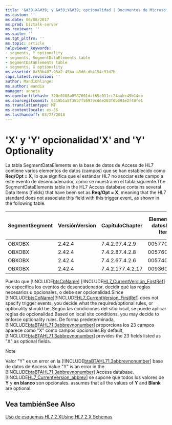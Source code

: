```yaml
---
title: '&#39;X&#39; y &#39;Y&#39; opcionalidad | Documentos de Microsoft'
ms.custom: ''
ms.date: 06/08/2017
ms.prod: biztalk-server
ms.reviewer: ''
ms.suite: ''
ms.tgt_pltfrm: ''
ms.topic: article
helpviewer_keywords:
- segments, Y optionality
- segments, SegmentDataElements table
- SegmentDataElements table
- segments, X optionality
ms.assetid: 8a59b407-95a2-45ba-a8d6-db4154c91d7b
caps.latest.revision: ''
author: MandiOhlinger
ms.author: mandia
manager: anneta
ms.openlocfilehash: 320e0188a0987601daf65c011cc24aabc49b14cb
ms.sourcegitcommit: 8418b1a8f38b7f56979cd6e203f0b591e2f40fe1
ms.translationtype: MT
ms.contentlocale: es-ES
ms.lasthandoff: 03/23/2018
---
```

# <a name="39x39-and-39y39-optionality"></a><span data-ttu-id="32e3e-102">&#39;X&#39; y &#39;Y&#39; opcionalidad</span><span class="sxs-lookup"><span data-stu-id="32e3e-102">&#39;X&#39; and &#39;Y&#39; Optionality</span></span>
<span data-ttu-id="32e3e-103">La tabla SegmentDataElements en la base de datos de Access de HL7 contiene varios elementos de datos (campos) que se han establecido como **Req/Opt = X**, lo que significa que el estándar HL7 no asociar este campo a este evento de desencadenador, como se muestra en el tabla siguiente.</span><span class="sxs-lookup"><span data-stu-id="32e3e-103">The SegmentDataElements table in the HL7 Access database contains several Data Items (fields) that have been set as **Req/Opt = X**, meaning that the HL7 standard does not associate this field with this trigger event, as shown in the following table.</span></span>  
  
|<span data-ttu-id="32e3e-104">Segment</span><span class="sxs-lookup"><span data-stu-id="32e3e-104">Segment</span></span>|<span data-ttu-id="32e3e-105">Versión</span><span class="sxs-lookup"><span data-stu-id="32e3e-105">Version</span></span>|<span data-ttu-id="32e3e-106">Capítulo</span><span class="sxs-lookup"><span data-stu-id="32e3e-106">Chapter</span></span>|<span data-ttu-id="32e3e-107">Elemento de datos</span><span class="sxs-lookup"><span data-stu-id="32e3e-107">Data Item</span></span>|<span data-ttu-id="32e3e-108">Necesario /</span><span class="sxs-lookup"><span data-stu-id="32e3e-108">Required/</span></span><br /><br /> <span data-ttu-id="32e3e-109">Opcional</span><span class="sxs-lookup"><span data-stu-id="32e3e-109">Optional</span></span>|<span data-ttu-id="32e3e-110">Informe</span><span class="sxs-lookup"><span data-stu-id="32e3e-110">Report</span></span>|<span data-ttu-id="32e3e-111">Number</span><span class="sxs-lookup"><span data-stu-id="32e3e-111">Number</span></span>|<span data-ttu-id="32e3e-112">HTML estándar</span><span class="sxs-lookup"><span data-stu-id="32e3e-112">HTML Standard</span></span>|  
|-------------|-------------|-------------|---------------|-----------------------------|------------|------------|-------------------|  
|<span data-ttu-id="32e3e-113">OBX</span><span class="sxs-lookup"><span data-stu-id="32e3e-113">OBX</span></span>|<span data-ttu-id="32e3e-114">2.4</span><span class="sxs-lookup"><span data-stu-id="32e3e-114">2.4</span></span>|<span data-ttu-id="32e3e-115">7.4.2.9</span><span class="sxs-lookup"><span data-stu-id="32e3e-115">7.4.2.9</span></span>|<span data-ttu-id="32e3e-116">00577</span><span class="sxs-lookup"><span data-stu-id="32e3e-116">00577</span></span>|<span data-ttu-id="32e3e-117">X</span><span class="sxs-lookup"><span data-stu-id="32e3e-117">X</span></span>|<span data-ttu-id="32e3e-118">S</span><span class="sxs-lookup"><span data-stu-id="32e3e-118">Y</span></span>|<span data-ttu-id="32e3e-119">5</span><span class="sxs-lookup"><span data-stu-id="32e3e-119">5</span></span>|<span data-ttu-id="32e3e-120">ch07.htm#Heading113</span><span class="sxs-lookup"><span data-stu-id="32e3e-120">ch07.htm#Heading113</span></span>|  
|<span data-ttu-id="32e3e-121">OBX</span><span class="sxs-lookup"><span data-stu-id="32e3e-121">OBX</span></span>|<span data-ttu-id="32e3e-122">2.4</span><span class="sxs-lookup"><span data-stu-id="32e3e-122">2.4</span></span>|<span data-ttu-id="32e3e-123">7.4.2.8</span><span class="sxs-lookup"><span data-stu-id="32e3e-123">7.4.2.8</span></span>|<span data-ttu-id="32e3e-124">00576</span><span class="sxs-lookup"><span data-stu-id="32e3e-124">00576</span></span>|<span data-ttu-id="32e3e-125">X</span><span class="sxs-lookup"><span data-stu-id="32e3e-125">X</span></span>||<span data-ttu-id="32e3e-126">0</span><span class="sxs-lookup"><span data-stu-id="32e3e-126">0</span></span>|<span data-ttu-id="32e3e-127">ch07.htm#Heading112</span><span class="sxs-lookup"><span data-stu-id="32e3e-127">ch07.htm#Heading112</span></span>|  
|<span data-ttu-id="32e3e-128">OBX</span><span class="sxs-lookup"><span data-stu-id="32e3e-128">OBX</span></span>|<span data-ttu-id="32e3e-129">2.4</span><span class="sxs-lookup"><span data-stu-id="32e3e-129">2.4</span></span>|<span data-ttu-id="32e3e-130">7.4.2.6</span><span class="sxs-lookup"><span data-stu-id="32e3e-130">7.4.2.6</span></span>|<span data-ttu-id="32e3e-131">00574</span><span class="sxs-lookup"><span data-stu-id="32e3e-131">00574</span></span>|<span data-ttu-id="32e3e-132">X</span><span class="sxs-lookup"><span data-stu-id="32e3e-132">X</span></span>||<span data-ttu-id="32e3e-133">0</span><span class="sxs-lookup"><span data-stu-id="32e3e-133">0</span></span>|<span data-ttu-id="32e3e-134">ch07.htm#Heading107</span><span class="sxs-lookup"><span data-stu-id="32e3e-134">ch07.htm#Heading107</span></span>|  
|<span data-ttu-id="32e3e-135">OBX</span><span class="sxs-lookup"><span data-stu-id="32e3e-135">OBX</span></span>|<span data-ttu-id="32e3e-136">2.4</span><span class="sxs-lookup"><span data-stu-id="32e3e-136">2.4</span></span>|<span data-ttu-id="32e3e-137">7.4.2.17</span><span class="sxs-lookup"><span data-stu-id="32e3e-137">7.4.2.17</span></span>|<span data-ttu-id="32e3e-138">00936</span><span class="sxs-lookup"><span data-stu-id="32e3e-138">00936</span></span>|<span data-ttu-id="32e3e-139">X</span><span class="sxs-lookup"><span data-stu-id="32e3e-139">X</span></span>|<span data-ttu-id="32e3e-140">S</span><span class="sxs-lookup"><span data-stu-id="32e3e-140">Y</span></span>|<span data-ttu-id="32e3e-141">0</span><span class="sxs-lookup"><span data-stu-id="32e3e-141">0</span></span>|<span data-ttu-id="32e3e-142">ch07.htm#Heading121</span><span class="sxs-lookup"><span data-stu-id="32e3e-142">ch07.htm#Heading121</span></span>|  
  
 <span data-ttu-id="32e3e-143">Puesto que [!INCLUDE[btsCoName](../../includes/btsconame-md.md)] [!INCLUDE[HL7_CurrentVersion_FirstRef](../../includes/hl7-currentversion-firstref-md.md)] no especifica los eventos de desencadenador, decidir qué las reglas necesarios u opcionales, o debe ser opcionalidad.</span><span class="sxs-lookup"><span data-stu-id="32e3e-143">Since [!INCLUDE[btsCoName](../../includes/btsconame-md.md)][!INCLUDE[HL7_CurrentVersion_FirstRef](../../includes/hl7-currentversion-firstref-md.md)] does not specify trigger events, you decide what the required/optional rules, or optionality should be.</span></span> <span data-ttu-id="32e3e-144">Según las condiciones del sitio local, se puede aplicar reglas de opcionalidad.</span><span class="sxs-lookup"><span data-stu-id="32e3e-144">Based on local site conditions, you may decide to enforce optionality rules.</span></span> <span data-ttu-id="32e3e-145">De forma predeterminada, [!INCLUDE[btaBTAHL71.3abbrevnonumber](../../includes/btabtahl71-3abbrevnonumber-md.md)] proporciona los 23 campos aparece como "X" como campos opcionales.</span><span class="sxs-lookup"><span data-stu-id="32e3e-145">By default, [!INCLUDE[btaBTAHL71.3abbrevnonumber](../../includes/btabtahl71-3abbrevnonumber-md.md)] provides the 23 fields listed as "X" as optional fields.</span></span>  
  
> [!NOTE]
>  <span data-ttu-id="32e3e-146">Valor "Y" es un error en la [!INCLUDE[btaBTAHL71.3abbrevnonumber](../../includes/btabtahl71-3abbrevnonumber-md.md)] base de datos de Access.</span><span class="sxs-lookup"><span data-stu-id="32e3e-146">Value "Y" is an error in the [!INCLUDE[btaBTAHL71.3abbrevnonumber](../../includes/btabtahl71-3abbrevnonumber-md.md)] Access database.</span></span> [!INCLUDE[HL7_CurrentVersion_abbrev](../../includes/hl7-currentversion-abbrev-md.md)]<span data-ttu-id="32e3e-147"> se supone que todos los valores de **Y** y **en blanco** son opcionales.</span><span class="sxs-lookup"><span data-stu-id="32e3e-147"> assumes that all the values of **Y** and **Blank** are optional.</span></span>  
  
## <a name="see-also"></a><span data-ttu-id="32e3e-148">Vea también</span><span class="sxs-lookup"><span data-stu-id="32e3e-148">See Also</span></span>  
 [<span data-ttu-id="32e3e-149">Uso de esquemas HL7 2.X</span><span class="sxs-lookup"><span data-stu-id="32e3e-149">Using HL7 2.X Schemas</span></span>](../../adapters-and-accelerators/accelerator-hl7/using-hl7-2-x-schemas.md)